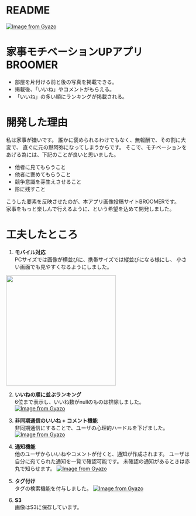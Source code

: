 # README  
[![Image from Gyazo](https://i.gyazo.com/b973203f74c582402a1f9dc804ddc55b.jpg)](https://gyazo.com/b973203f74c582402a1f9dc804ddc55b)
  

# 家事モチベーションUPアプリ BROOMER
  - 部屋を片付ける前と後の写真を掲載できる。
  - 掲載後、「いいね」やコメントがもらえる。
  - 「いいね」の多い順にランキングが掲載される。
  

# 開発した理由
私は家事が嫌いです。
誰かに褒められるわけでもなく、無報酬で、その割に大変で、
直ぐに元の黙阿弥になってしまうからです。
そこで、モチベーションをあげる為には、下記のことが良いと思いました。
  - 他者に見てもらうこと
  - 他者に褒めてもらうこと
  - 競争意識を芽生えさせること
  - 形に残すこと
 
こうした要素を反映させたのが、本アプリ画像投稿サイトBROOMERです。  
家事をもっと楽しんで行えるように、という希望を込めて開発しました。
  

# 工夫したところ
  1. **モバイル対応**  
  PCサイズでは画像が横並びに、携帯サイズでは縦並びになる様にし、
  小さい画面でも見やすくなるようにしました。
  <img src="https://i.gyazo.com/9db4bce63aacc3b45b4ac7689b403409.jpg" width="300px" height="300px">
  
  2. **いいねの順に並ぶランキング**  
  6位まで表示し、いいね数がnullのものは排除しました。
  [![Image from Gyazo](https://i.gyazo.com/a2a747013bf4c56fc8bc1ea11057128c.jpg)](https://gyazo.com/a2a747013bf4c56fc8bc1ea11057128c)
  
  3. **非同期通信のいいね + コメント機能**  
  非同期通信にすることで、ユーザの心理的ハードルを下げました。  
  [![Image from Gyazo](https://i.gyazo.com/5f776b853f44c639174996a1787b6a82.png)](https://gyazo.com/5f776b853f44c639174996a1787b6a82)
  
  4. **通知機能**  
  他のユーザからいいねやコメントが付くと、通知が作成されます。
  ユーザは自分に宛てられた通知を一覧で確認可能です。
  未確認の通知があるときは赤丸で知らせます。
  [![Image from Gyazo](https://i.gyazo.com/00193cdb2c4df486b4ebdedfe0706d99.png)](https://gyazo.com/00193cdb2c4df486b4ebdedfe0706d99)
  
  5. **タグ付け**  
  タグの検索機能を付与しました。
  [![Image from Gyazo](https://i.gyazo.com/a3a59693241804e4f82c9d1c6a581cfc.jpg)](https://gyazo.com/a3a59693241804e4f82c9d1c6a581cfc)
  
  6. **S3**  
  画像はS3に保存しています。
